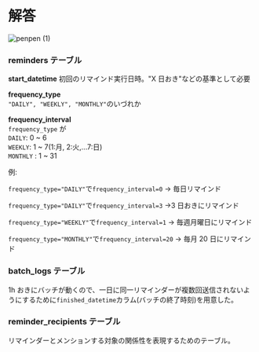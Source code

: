 # 解答

![penpen (1)](https://user-images.githubusercontent.com/76472239/189515428-9df6d485-813b-4559-95f3-9f5d39ec70c7.png)

### reminders テーブル

**start_datetime**
初回のリマインド実行日時。"X 日おき"などの基準として必要

**frequency_type**  
`"DAILY", "WEEKLY", "MONTHLY"`のいづれか

**frequency_interval**  
`frequency_type` が  
`DAILY`: 0 ~ 6  
`WEEKLY`: 1 ~ 7(1:月, 2:火,...7:日)  
`MONTHLY` : 1 ~ 31

例:

`frequency_type="DAILY"`で`frequency_interval=0`
→ 毎日リマインド

`frequency_type="DAILY"`で`frequency_interval=3`
→3 日おきにリマインド

`frequency_type="WEEKLY"`で`frequency_interval=1`
→ 毎週月曜日にリマインド

`frequency_type="MONTHLY"`で`frequency_interval=20`
→ 毎月 20 日にリマインド

### batch_logs テーブル

1h おきにバッチが動くので、一日に同一リマインダーが複数回送信されないようにするために`finished_datetime`カラム(バッチの終了時刻)を用意した。

### reminder_recipients テーブル

リマインダーとメンションする対象の関係性を表現するためのテーブル。
